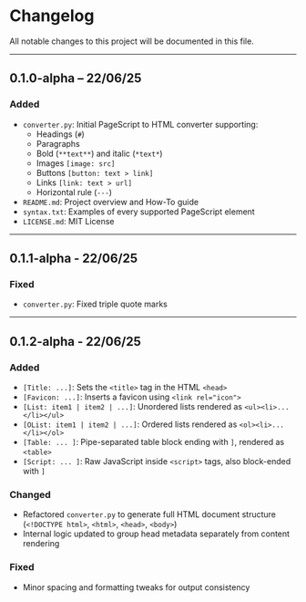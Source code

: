 # Changelog

All notable changes to this project will be documented in this file.

---

## 0.1.0-alpha – 22/06/25

### Added
- `converter.py`: Initial PageScript to HTML converter supporting:
  - Headings (`#`)
  - Paragraphs
  - Bold (`**text**`) and italic (`*text*`)
  - Images `[image: src]`
  - Buttons `[button: text > link]`
  - Links `[link: text > url]`
  - Horizontal rule (`---`)
- `README.md`: Project overview and How-To guide
- `syntax.txt`: Examples of every supported PageScript element
- `LICENSE.md`: MIT License

---

## 0.1.1-alpha - 22/06/25

### Fixed
- `converter.py`: Fixed triple quote marks

---

## 0.1.2-alpha - 22/06/25

### Added
- `[Title: ...]`: Sets the `<title>` tag in the HTML `<head>`
- `[Favicon: ...]`: Inserts a favicon using `<link rel="icon">`
- `[List: item1 | item2 | ...]`: Unordered lists rendered as `<ul><li>...</li></ul>`
- `[OList: item1 | item2 | ...]`: Ordered lists rendered as `<ol><li>...</li></ol>`
- `[Table: ... ]`: Pipe-separated table block ending with `]`, rendered as `<table>`
- `[Script: ... ]`: Raw JavaScript inside `<script>` tags, also block-ended with `]`

### Changed
- Refactored `converter.py` to generate full HTML document structure (`<!DOCTYPE html>`, `<html>`, `<head>`, `<body>`)
- Internal logic updated to group head metadata separately from content rendering

### Fixed
- Minor spacing and formatting tweaks for output consistency
